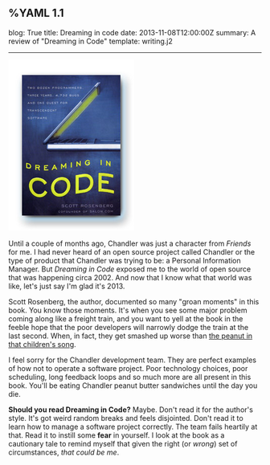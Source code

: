 %YAML 1.1
---
blog: True
title: Dreaming in code
date: 2013-11-08T12:00:00Z
summary: A review of "Dreaming in Code"
template: writing.j2

---
<img class='book' src='dreaming.jpg'>

Until a couple of months ago, Chandler was just a character from *Friends* for
me. I had never heard of an open source project called Chandler or the type of
product that Chandler was trying to be: a Personal Information Manager. But
*Dreaming in Code* exposed me to the world of open source that was happening
circa 2002. And now that I know what that world was like, let's just say I'm
glad it's 2013.

Scott Rosenberg, the author, documented so many "groan moments" in this book.
You know those moments. It's when you see some major problem coming along like
a freight train, and you want to yell at the book in the feeble hope that the
poor developers will narrowly dodge the train at the last second. When, in
fact, they get smashed up worse than [the peanut in that children's
song](http://www.youtube.com/watch?v=Oat1of0Z2iE).

I feel sorry for the Chandler development team. They are perfect examples of
how not to operate a software project. Poor technology choices, poor
scheduling, long feedback loops and so much more are all present in this book.
You'll be eating Chandler peanut butter sandwiches until the day you die.

**Should you read Dreaming in Code?** Maybe. Don't read it for the author's
style. It's got weird random breaks and feels disjointed. Don't read it to
learn how to manage a software project correctly. The team fails heartily at
that. Read it to instill some **fear** in yourself. I look at the book as a
cautionary tale to remind myself that given the right (or *wrong*) set of
circumstances, *that could be me*.
